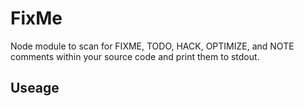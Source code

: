 # FixMe #

Node module to scan for FIXME, TODO, HACK, OPTIMIZE, and NOTE comments within
your source code and print them to stdout.

## Useage ##


